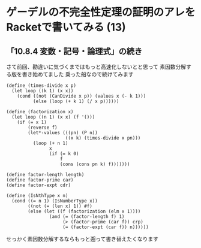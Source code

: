 # ゲーデルの不完全性定理の証明のアレをRacketで書いてみる (13)

## 「10.8.4 変数・記号・論理式」の続き

さて前回、勘違いに気づくまではもっと高速化しないとと思って
素因数分解する版を書き始めてました
乗った船なので続けてみます

```
(define (times-divide x p)
  (let loop ((k 1) (x x))
    (cond ((not (CanDivide x p)) (values x (- k 1)))
          (else (loop (+ k 1) (/ x p))))))

(define (factorization x)
  (let loop ((n 1) (x x) (f '()))
    (if (= x 1)
        (reverse f)
        (let*-values (((pn) (P n))
                      ((x k) (times-divide x pn)))
          (loop (+ n 1)
                x
                (if (= k 0)
                    f
                    (cons (cons pn k) f)))))))

(define factor-length length)
(define factor-prime car)
(define factor-expt cdr)

(define (IsNthType x n)
  (cond ((= n 1) (IsNumberType x))
        ((not (= (len x) 1)) #f)
        (else (let ((f (factorization (elm x 1))))
                (and (= (factor-length f) 1)
                     (> (factor-prime (car f)) crp)
                     (= (factor-expt (car f)) n))))))
```

せっかく素因数分解するならもっと遡って書き替えたくなります

